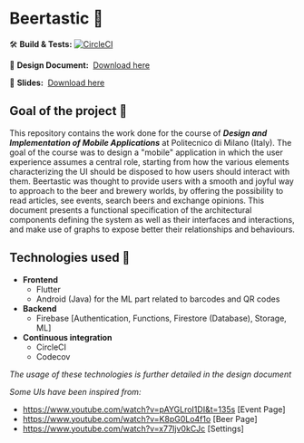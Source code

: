 # Beertastic :beers:

:hammer_and_wrench: **Build & Tests:** [![CircleCI](https://circleci.com/gh/AndreaCostanzo1/FlutterApp/tree/master.svg?style=svg)](https://circleci.com/gh/AndreaCostanzo1/FlutterApp/tree/master)

:notebook: **Design Document:** &nbsp;[Download here](https://github.com/AndreaCostanzo1/FlutterApp/blob/master/docs/Costanzo_dd.pdf)

:file_folder: **Slides:** &nbsp;[Download here](https://github.com/AndreaCostanzo1/FlutterApp/blob/master/docs/Beertastic.pptx)

## Goal of the project :dart:

This repository contains the work done for the course of ***Design and Implementation of Mobile Applications*** at Politecnico di Milano (Italy). 
The goal of the course was to design a "mobile" application in which the user experience assumes a central role, starting from how the various elements characterizing the UI should be disposed to how users should interact with them.
Beertastic was thought to provide users with a smooth and joyful way to approach to the beer and brewery worlds, by offering the possibility to read articles, see events, search beers and exchange opinions.
This document presents a functional specification of the architectural components defining the system as well as their interfaces and interactions, and make use of graphs to expose better their relationships and behaviours.

## Technologies used :nut_and_bolt:

- **Frontend**
  - Flutter
  - Android (Java) for the ML part related to barcodes and QR codes
- **Backend**
  - Firebase [Authentication, Functions, Firestore (Database), Storage, ML]
- **Continuous integration**
  - CircleCI
  - Codecov

*The usage of these technologies is further detailed in the design document*


*Some UIs have been inspired from:*
- https://www.youtube.com/watch?v=pAYGLroI1DI&t=135s [Event Page]
- https://www.youtube.com/watch?v=K8pG0Lo4f1o [Beer Page]
- https://www.youtube.com/watch?v=x77Ijv0kCJc [Settings]


